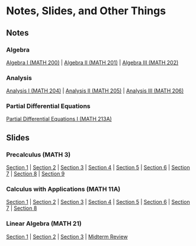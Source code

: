 # Notes, Slides, and Other Things
## Notes
### Algebra 
[Algebra I (MATH 200)](/notes/algebra_i.pdf) | [Algebra II (MATH 201)](/notes/algebra_ii.pdf) | [Algebra III (MATH 202)](/notes/algebra_iii.pdf)
### Analysis 
[Analysis I (MATH 204)](/notes/analysis_i.pdf) | [Analysis II (MATH 205)](/notes/analysis_ii.pdf) | [Analysis III (MATH 206)](/notes/analysis_iii.pdf)
### Partial Differential Equations
[Partial Differential Equations I (MATH 213A)](/notes/partial_differential_equations_i.pdf)
## Slides
### Precalculus (MATH 3)
[Section 1](/slides/3/section1.pdf) | 
[Section 2](/slides/3/section2.pdf) |
[Section 3](/slides/3/section3.pdf) |
[Section 4](/slides/3/section4.pdf) |
[Section 5](/slides/3/section5.pdf) |
[Section 6](/slides/3/section6.pdf) |
[Section 7](/slides/3/section7.pdf) |
[Section 8](/slides/3/section8.pdf) |
[Section 9](/slides/3/section9.pdf) 
### Calculus with Applications (MATH 11A)
[Section 1](/slides/11A/section1.pdf) |
[Section 2](/slides/11A/section2.pdf) |
[Section 3](/slides/11A/section3.pdf) |
[Section 4](/slides/11A/section4.pdf) |
[Section 5](/slides/11A/section5.pdf) |
[Section 6](/slides/11A/section6.pdf) |
[Section 7](/slides/11A/section7.pdf) |
[Section 8](/slides/11A/section8.pdf)
### Linear Algebra (MATH 21)
[Section 1](/slides/21/section1.pdf) |
[Section 2](/slides/21/section2.pdf) |
[Section 3](/slides/21/section3.pdf) |
[Midterm Review](/slides/21/midterm.pdf)
